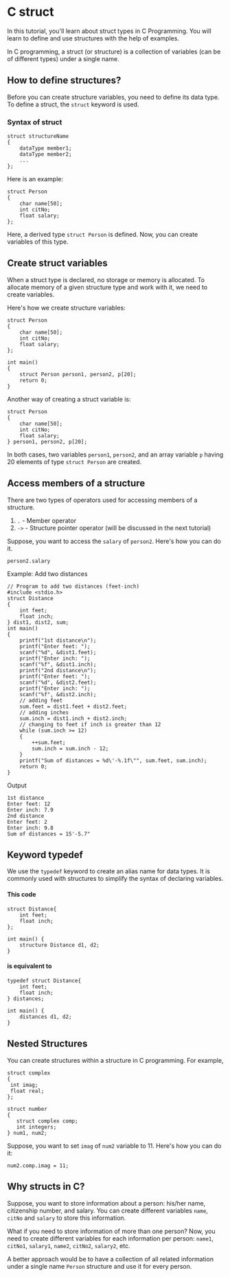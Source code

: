 # C struct

In this tutorial, you'll learn about struct types in C Programming. You will learn to define and use structures with the help of examples.

In C programming, a struct (or structure) is a collection of variables (can be of different types) under a single name.

## How to define structures?

Before you can create structure variables, you need to define its data type. To define a struct, the `struct` keyword is used.


### Syntax of struct

```
struct structureName 
{
    dataType member1;
    dataType member2;
    ...
};
```

Here is an example:

```
struct Person
{
    char name[50];
    int citNo;
    float salary;
};
```

Here, a derived type `struct Person` is defined. Now, you can create variables of this type.

## Create struct variables

When a struct type is declared, no storage or memory is allocated. To allocate memory of a given structure type and work with it, we need to create variables.

Here's how we create structure variables:

```
struct Person
{
    char name[50];
    int citNo;
    float salary;
};

int main()
{
    struct Person person1, person2, p[20];
    return 0;
}
```

Another way of creating a struct variable is:

```
struct Person
{
    char name[50];
    int citNo;
    float salary;
} person1, person2, p[20];
```

In both cases, two variables `person1`, `person2`, and an array variable `p` having 20 elements of type `struct Person` are created.

## Access members of a structure

There are two types of operators used for accessing members of a structure.

1. `.` - Member operator
2. `->` - Structure pointer operator (will be discussed in the next tutorial)
   
Suppose, you want to access the `salary` of `person2`. Here's how you can do it.

```
person2.salary
```

Example: Add two distances
```
// Program to add two distances (feet-inch)
#include <stdio.h>
struct Distance
{
    int feet;
    float inch;
} dist1, dist2, sum;
int main()
{
    printf("1st distance\n");
    printf("Enter feet: ");
    scanf("%d", &dist1.feet);
    printf("Enter inch: ");
    scanf("%f", &dist1.inch);
    printf("2nd distance\n");
    printf("Enter feet: ");
    scanf("%d", &dist2.feet);
    printf("Enter inch: ");
    scanf("%f", &dist2.inch);
    // adding feet
    sum.feet = dist1.feet + dist2.feet;
    // adding inches
    sum.inch = dist1.inch + dist2.inch;
    // changing to feet if inch is greater than 12
    while (sum.inch >= 12) 
    {
        ++sum.feet;
        sum.inch = sum.inch - 12;
    }
    printf("Sum of distances = %d\'-%.1f\"", sum.feet, sum.inch);
    return 0;
}
```
Output
```
1st distance
Enter feet: 12
Enter inch: 7.9
2nd distance
Enter feet: 2
Enter inch: 9.8
Sum of distances = 15'-5.7"
```

## Keyword typedef

We use the `typedef` keyword to create an alias name for data types. It is commonly used with structures to simplify the syntax of declaring variables.

#### This code

```
struct Distance{
    int feet;
    float inch;
};

int main() {
    structure Distance d1, d2;
}
```

#### is equivalent to

```
typedef struct Distance{
    int feet;
    float inch;
} distances;

int main() {
    distances d1, d2;
}
```

## Nested Structures

You can create structures within a structure in C programming. For example,

```
struct complex
{
 int imag;
 float real;
};

struct number
{
   struct complex comp;
   int integers;
} num1, num2;
```

Suppose, you want to set `imag` of `num2` variable to 11. Here's how you can do it:

```
num2.comp.imag = 11;
```

## Why structs in C?

Suppose, you want to store information about a person: his/her name, citizenship number, and salary. You can create different variables `name`, `citNo` and `salary` to store this information.

What if you need to store information of more than one person? Now, you need to create different variables for each information per person: `name1`, `citNo1`, `salary1`, `name2`, `citNo2`, `salary2`, etc.

A better approach would be to have a collection of all related information under a single name `Person` structure and use it for every person.